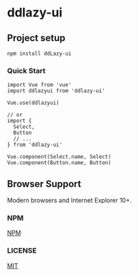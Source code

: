 # ddlazy-ui

<!-- <p align="center">
  <a href="https://www.npmjs.com/package/ddlazy-ui">
    <img src="https://img.shields.io/npm/v/element-ui.svg">
  </a>
</p> -->

## Project setup
```
npm install ddLazy-ui
```

### Quick Start
```
import Vue from 'vue'
import ddlazyui from 'ddlazy-ui'

Vue.use(ddlazyui)

// or
import {
  Select,
  Button
  // ...
} from 'ddlazy-ui'

Vue.component(Select.name, Select)
Vue.component(Button.name, Button)
```

## Browser Support
Modern browsers and Internet Explorer 10+.

### NPM
[NPM](https://www.npmjs.com/package/ddlazy-ui)

### LICENSE
[MIT](https://github.com/ElemeFE/element/blob/dev/LICENSE)
